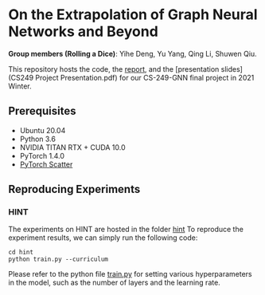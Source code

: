 # On the Extrapolation of Graph Neural Networks and Beyond
**Group members (Rolling a Dice)**: Yihe Deng, Yu Yang, Qing Li, Shuwen Qiu.

This repository hosts the code, the [report](CS249_Project_Report.pdf), and the [presentation slides](CS249 Project Presentation.pdf) for our CS-249-GNN final project in 2021 Winter.

## Prerequisites
* Ubuntu 20.04
* Python 3.6
* NVIDIA TITAN RTX + CUDA 10.0
* PyTorch 1.4.0
* [PyTorch Scatter](https://github.com/rusty1s/pytorch_scatter)


## Reproducing Experiments

### HINT
The experiments on HINT are hosted in the folder <a href = "/hint">hint</a>
To reproduce the experiment results, we can simply run the following code:
```
cd hint
python train.py --curriculum
```
Please refer to the python file <a href = "/hint/train.py">train.py</a> for setting various hyperparameters in the model, such as the number of layers and the learning rate.
